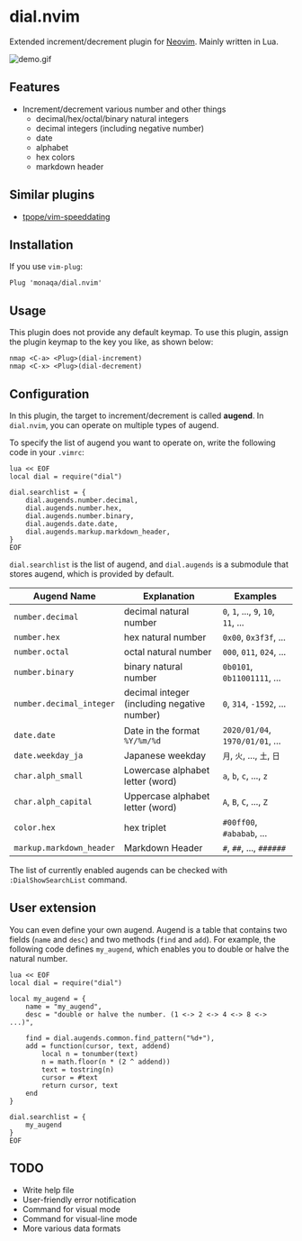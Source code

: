 # dial.nvim

Extended increment/decrement plugin for [Neovim](https://github.com/neovim/neovim).
Mainly written in Lua.

![demo.gif](https://github.com/monaqa/dial.nvim/wiki/fig/dial-demo.gif)


## Features

* Increment/decrement various number and other things
  * decimal/hex/octal/binary natural integers
  * decimal integers (including negative number)
  * date
  * alphabet
  * hex colors
  * markdown header

## Similar plugins

* [tpope/vim-speeddating](https://github.com/tpope/vim-speeddating)

## Installation

If you use `vim-plug`:
```vim
Plug 'monaqa/dial.nvim'
```

## Usage

This plugin does not provide any default keymap.
To use this plugin, assign the plugin keymap to the key you like, as shown below:

```vim
nmap <C-a> <Plug>(dial-increment)
nmap <C-x> <Plug>(dial-decrement)
```

## Configuration

In this plugin, the target to increment/decrement is called **augend**.
In `dial.nvim`, you can operate on multiple types of augend.

To specify the list of augend you want to operate on, write the following code in your `.vimrc`:

```vim
lua << EOF
local dial = require("dial")

dial.searchlist = {
    dial.augends.number.decimal,
    dial.augends.number.hex,
    dial.augends.number.binary,
    dial.augends.date.date,
    dial.augends.markup.markdown_header,
}
EOF
```

`dial.searchlist` is the list of augend,
and `dial.augends` is a submodule that stores augend, which is provided by default.

|Augend Name             |Explanation                                |Examples                           |
|------------------------|-------------------------------------------|-----------------------------------|
|`number.decimal`        |decimal natural number                     |`0`, `1`, ..., `9`, `10`, `11`, ...|
|`number.hex`            |hex natural number                         |`0x00`, `0x3f3f`, ...              |
|`number.octal`          |octal natural number                       |`000`, `011`, `024`, ...           |
|`number.binary`         |binary natural number                      |`0b0101`, `0b11001111`, ...        |
|`number.decimal_integer`|decimal integer (including negative number)|`0`, `314`, `-1592`, ...           |
|`date.date`             |Date in the format `%Y/%m/%d`              |`2020/01/04`, `1970/01/01`, ...    |
|`date.weekday_ja`       |Japanese weekday                           |`月`, `火`, ..., `土`, `日`        |
|`char.alph_small`       |Lowercase alphabet letter (word)           |`a`, `b`, `c`, ..., `z`            |
|`char.alph_capital`     |Uppercase alphabet letter (word)           |`A`, `B`, `C`, ..., `Z`            |
|`color.hex`             |hex triplet                                |`#00ff00`, `#ababab`, ...          |
|`markup.markdown_header`|Markdown Header                            |`#`, `##`, ..., `######`           |

The list of currently enabled augends can be checked with `:DialShowSearchList` command.

## User extension

You can even define your own augend.
Augend is a table that contains two fields (`name` and `desc`) and two methods (`find` and `add`).
For example, the following code defines `my_augend`, which enables you to double or halve the natural number.

```vim
lua << EOF
local dial = require("dial")

local my_augend = {
    name = "my_augend",
    desc = "double or halve the number. (1 <-> 2 <-> 4 <-> 8 <-> ...)",

    find = dial.augends.common.find_pattern("%d+"),
    add = function(cursor, text, addend)
        local n = tonumber(text)
        n = math.floor(n * (2 ^ addend))
        text = tostring(n)
        cursor = #text
        return cursor, text
    end
}

dial.searchlist = {
    my_augend
}
EOF
```

## TODO

* Write help file
* User-friendly error notification
* Command for visual mode
* Command for visual-line mode
* More various data formats
